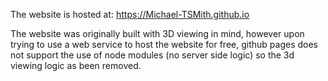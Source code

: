The website is hosted at: https://Michael-TSMith.github.io

The website was originally built with 3D viewing in mind, however upon trying to use a web service to host the website for free, github pages does not support the use of node modules (no server side logic) so the 3d viewing logic as been removed. 
